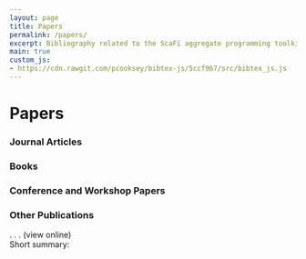 ```yaml
---
layout: page
title: Papers
permalink: /papers/
excerpt: Bibliography related to the ScaFi aggregate programming toolkit. This pages includes relevant peer-reviewed articles that describe or leverage ScaFi.
main: true
custom_js:
- https://cdn.rawgit.com/pcooksey/bibtex-js/5ccf967/src/bibtex_js.js
---
```



# Papers

<bibtex src="{{ '/assets/biblio.bib' | relative_url }}"></bibtex>

<div class="bibtex_structure">
  <div class="sections bibtextypekey">
    <div class="section @article">
      <h3>Journal Articles</h3>
      <div class="sort year" extra="DESC number">
        <div class="templates"></div>
      </div>
    </div>
    <div class="section @book">
      <h3>Books</h3>
      <div class="sort year" extra="DESC number">
        <div class="templates"></div>
      </div>
    </div>
    <div class="section @inproceedings">
      <h3>Conference and Workshop Papers</h3>
      <div class="sort year" extra="DESC number">
        <div class="templates"></div>
      </div>
    </div>
    <div class="section @misc|@phdthesis|@mastersthesis|@bachelorsthesis|@techreport">
      <h3>Other Publications</h3>
      <div class="sort year" extra="DESC number">
        <div class="templates"></div>
      </div>
    </div>
  </div>
</div>

<div class="bibtex_template">
  <div class="if author">
  <span class="author"><span class="first"></span> <span class="last"></span></span>
  </div>
  <div>
    <span class="if booktitle"><span class="booktitle"></span>.</span>
    <span class="if journal"><span class="journal"></span>.</span>
    <span class="if year">
      <span class="year"></span>.
    </span>
    <span class="if url">
      <a class="url">(view online)</a>
    </span>
  </div>
  <div class="paperTitle">
    <span class="title"></span>
  </div>
  <span class="if note">
  <div>
  <span class="label">Short summary:</span>
    <span class="note"></span>
  </div>
  </span>
</div>

<div id="bibtex_display"></div>
